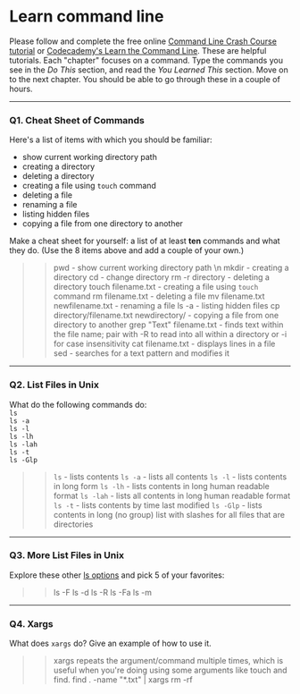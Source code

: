 # Learn command line

Please follow and complete the free online [Command Line Crash Course
tutorial](https://web.archive.org/web/20160708171659/http://cli.learncodethehardway.org/book/) or [Codecademy's Learn the Command Line](https://www.codecademy.com/learn/learn-the-command-line). These are helpful tutorials. Each "chapter" focuses on a command. Type the commands you see in the _Do This_ section, and read the _You Learned This_ section. Move on to the next chapter. You should be able to go through these in a couple of hours.

---

### Q1.  Cheat Sheet of Commands  

Here's a list of items with which you should be familiar:  
* show current working directory path
* creating a directory
* deleting a directory
* creating a file using `touch` command
* deleting a file
* renaming a file
* listing hidden files
* copying a file from one directory to another

Make a cheat sheet for yourself: a list of at least **ten** commands and what they do.  (Use the 8 items above and add a couple of your own.)  

> > pwd - show current working directory path \n
> > mkdir - creating a directory
> > cd - change directory
> > rm -r directory -  deleting a directory
> > touch filename.txt -  creating a file using `touch` command
> > rm filename.txt - deleting a file
> > mv filename.txt newfilename.txt - renaming a file
> > ls -a - listing hidden files
> > cp directory/filename.txt newdirectory/ - copying a file from one directory to another
> > grep "Text" filename.txt - finds text within the file name; pair with -R to read into all within a directory or -i for case insensitivity
> > cat filename.txt - displays lines in a file
> > sed - searches for a text pattern and modifies it

---

### Q2.  List Files in Unix   

What do the following commands do:  
`ls`  
`ls -a`  
`ls -l`  
`ls -lh`  
`ls -lah`  
`ls -t`  
`ls -Glp`  

> > `ls`  - lists contents
> > `ls -a`  - lists all contents
> > `ls -l`  - lists contents in long form
> > `ls -lh`  - lists contents in long human readable format
> > `ls -lah` - lists all contents in long human readable format 
> > `ls -t`  - lists contents by time last modified
> > `ls -Glp` - lists contents in long (no group) list with slashes for all files that are directories

---

### Q3.  More List Files in Unix  

Explore these other [ls options](http://www.techonthenet.com/unix/basic/ls.php) and pick 5 of your favorites:

> > ls -F
> > ls -d
> > ls -R
> > ls -Fa
> > ls -m
---

### Q4.  Xargs   

What does `xargs` do? Give an example of how to use it.

> > xargs repeats the argument/command multiple times, which is useful when you're doing using some arguments like touch and find. 
find . -name "*.txt" | xargs rm -rf
 

